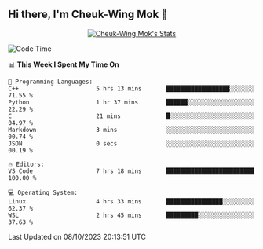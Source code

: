 ## Hi there, I'm Cheuk-Wing Mok 👋

<!--
**mozro0327/mozro0327** is a ✨ _special_ ✨ repository because its `README.md` (this file) appears on your GitHub profile.

Here are some ideas to get you started:

- 🔭 I’m currently working on ...
- 🌱 I’m currently learning ...
- 👯 I’m looking to collaborate on ...
- 🤔 I’m looking for help with ...
- 💬 Ask me about ...
- 📫 How to reach me: ...
- 😄 Pronouns: ...
- ⚡ Fun fact: ...
-->

<p align="center">
  <a href="https://github.com/mozro0327" class="rich-diff-level-one">
    <img src="https://github-readme-stats.vercel.app/api?username=mozro0327&title_color=333&text_color=777" alt="Cheuk-Wing Mok's Stats" >
    <!-- &hide=issues
    <img src="https://github-readme-stats.vercel.app/api?username=mozro0327&hide=issues&title_color=333&text_color=777" alt="Cheuk-Wing Mok's Stats" >
    -->
  </a>
</p>

<!--START_SECTION:waka-->
![Code Time](http://img.shields.io/badge/Code%20Time-2%2C023%20hrs%2028%20mins-blue)

📊 **This Week I Spent My Time On** 

```text
💬 Programming Languages: 
C++                      5 hrs 13 mins       ██████████████████░░░░░░░   71.55 % 
Python                   1 hr 37 mins        ██████░░░░░░░░░░░░░░░░░░░   22.29 % 
C                        21 mins             █░░░░░░░░░░░░░░░░░░░░░░░░   04.97 % 
Markdown                 3 mins              ░░░░░░░░░░░░░░░░░░░░░░░░░   00.74 % 
JSON                     0 secs              ░░░░░░░░░░░░░░░░░░░░░░░░░   00.19 % 

🔥 Editors: 
VS Code                  7 hrs 18 mins       █████████████████████████   100.00 % 

💻 Operating System: 
Linux                    4 hrs 33 mins       ████████████████░░░░░░░░░   62.37 % 
WSL                      2 hrs 45 mins       █████████░░░░░░░░░░░░░░░░   37.63 % 
```


 Last Updated on 08/10/2023 20:13:51 UTC
<!--END_SECTION:waka-->
